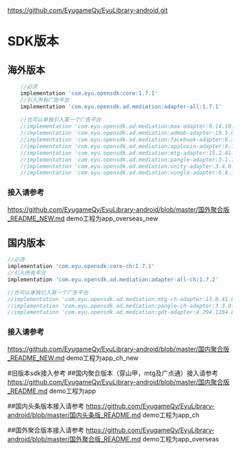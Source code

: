 https://github.com/EyugameQy/EyuLibrary-android.git

# SDK版本
## 海外版本
```groovy
    //必须
    implementation 'com.eyu.opensdk:core:1.7.1'
    //引入所有广告平台
    implementation 'com.eyu.opensdk.ad.mediation:adapter-all:1.7.1'
    
    //也可以单独引入某一个广告平台
    //implementation 'com.eyu.opensdk.ad.mediation:max-adapter:9.14.10.9'
    //implementation 'com.eyu.opensdk.ad.mediation:admob-adapter:19.5.0.8'
    //implementation 'com.eyu.opensdk.ad.mediation:facebook-adapter:6.2.0.8'
    //implementation 'com.eyu.opensdk.ad.mediation:applovin-adapter:9.14.9.8'
    //implementation 'com.eyu.opensdk.ad.mediation:mtg-adapter:15.2.41.8'
    //implementation 'com.eyu.opensdk.ad.mediation:pangle-adapter:3.1.7.5.8'
    //implementation 'com.eyu.opensdk.ad.mediation:unity-adapter:3.4.8.8'
    //implementation 'com.eyu.opensdk.ad.mediation:vungle-adapter:6.8.1.8'
```
### 接入请参考
https://github.com/EyugameQy/EyuLibrary-android/blob/master/国外聚合版_README_NEW.md
demo工程为app_overseas_new

## 国内版本
```groovy
//必须
implementation 'com.eyu.opensdk:core-ch:1.7.1'
//引入所有平台
implementation 'com.eyu.opensdk.ad.mediation:adapter-all-ch:1.7.2'

//也可以单独引入某一个广告平台
//implementation 'com.eyu.opensdk.ad.mediation:mtg-ch-adapter:13.0.41.8'
//implementation 'com.eyu.opensdk.ad.mediation:pangle-ch-adapter:3.3.0.3.9'
//implementation 'com.eyu.opensdk.ad.mediation:gdt-adapter:4.294.1164.8'

```
### 接入请参考
https://github.com/EyugameQy/EyuLibrary-android/blob/master/国内聚合版_README_NEW.md
demo工程为app_ch_new


#旧版本sdk接入参考
##国内聚合版本（穿山甲，mtg及广点通）接入请参考
https://github.com/EyugameQy/EyuLibrary-android/blob/master/国内聚合版_README.md
demo工程为app

##国内头条版本接入请参考
https://github.com/EyugameQy/EyuLibrary-android/blob/master/国内头条版_README.md
demo工程为app_ch

##国外聚合版本接入请参考
https://github.com/EyugameQy/EyuLibrary-android/blob/master/国外聚合版_README.md
demo工程为app_overseas